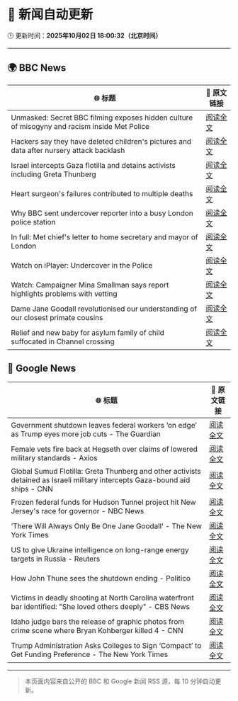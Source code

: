 # 🧠 新闻自动更新

🕒 更新时间：**2025年10月02日 18:00:32（北京时间）**

---

## 🌍 BBC News

| 🌐 标题 | 🔗 原文链接 |
|--------|-------------|
| Unmasked: Secret BBC filming exposes hidden culture of misogyny and racism inside Met Police | [阅读全文](https://www.bbc.com/news/articles/cvgq06d44jyo?at_medium=RSS&at_campaign=rss) |
| Hackers say they have deleted children's pictures and data after nursery attack backlash | [阅读全文](https://www.bbc.com/news/articles/c8rv83mrlyyo?at_medium=RSS&at_campaign=rss) |
| Israel intercepts Gaza flotilla and detains activists including Greta Thunberg | [阅读全文](https://www.bbc.com/news/articles/c0lk292jww4o?at_medium=RSS&at_campaign=rss) |
| Heart surgeon's failures contributed to multiple deaths | [阅读全文](https://www.bbc.com/news/articles/ce3yz4q9p4po?at_medium=RSS&at_campaign=rss) |
| Why BBC sent undercover reporter into a busy London police station | [阅读全文](https://www.bbc.com/news/articles/cvgn0rjyn2jo?at_medium=RSS&at_campaign=rss) |
| In full: Met chief's letter to home secretary and mayor of London | [阅读全文](https://www.bbc.com/news/articles/cz9j283j9pko?at_medium=RSS&at_campaign=rss) |
| Watch on iPlayer: Undercover in the Police | [阅读全文](https://www.bbc.co.uk/iplayer/episode/m002k7k6?at_medium=RSS&at_campaign=rss) |
| Watch: Campaigner Mina Smallman says report highlights problems with vetting | [阅读全文](https://www.bbc.com/news/videos/c147267xlvgo?at_medium=RSS&at_campaign=rss) |
| Dame Jane Goodall revolutionised our understanding of our closest primate cousins | [阅读全文](https://www.bbc.com/news/articles/cgj1pz8q63go?at_medium=RSS&at_campaign=rss) |
| Relief and new baby for asylum family of child suffocated in Channel crossing | [阅读全文](https://www.bbc.com/news/articles/c8d7l2pvdrro?at_medium=RSS&at_campaign=rss) |

## 📰 Google News

| 🌐 标题 | 🔗 原文链接 |
|--------|-------------|
| Government shutdown leaves federal workers ‘on edge’ as Trump eyes more job cuts - The Guardian | [阅读全文](https://news.google.com/rss/articles/CBMikwFBVV95cUxNSXJ2OVZRX1B6MldsVWYxMnFTNVRkeVpWbGM1MlF1YldfTTZXLTJ1RmI0Z3VUS0VaM2FQUUJWdXVDX0hFNVdDV3hHRkJwLUJ3UGFza0IxMkVJTXN0cEpRYnhzN1FKNGljUXRvSUZ5LTVmNUFZeFB3LVdRc2VFY1dqclE3TmFzZDlXU1NkSFBycFhBQ00?oc=5) |
| Female vets fire back at Hegseth over claims of lowered military standards - Axios | [阅读全文](https://news.google.com/rss/articles/CBMigAFBVV95cUxPc3g5ZlI4cU53VEJJcld2aTRxSDJvWkE5TXJGTHRRRUo3cVZmYWhvYUdSYm5qVURXR0RweEdueTZUWXVkMkdISzFwV0hqUDc5X3BJWnlpQlY0UWJsVVRSUmNGMlpjVzlRVV81WDUtTDBOamxwN2toVS1YV1B3YTE2Ng?oc=5) |
| Global Sumud Flotilla: Greta Thunberg and other activists detained as Israeli military intercepts Gaza-bound aid ships - CNN | [阅读全文](https://news.google.com/rss/articles/CBMiigFBVV95cUxNLUFUblQ0M3B3clZnZ2lwRENDUTY2OFdMOWpkZGtLSmNKSzMxT3dQWkRjOG11Vk9lZEFXallQZ1lYMEJKQzNudnpiOElIRENDVFVjMUtJSDVZV0dmVGdGREViSnRPTk9CVjhrc05JT2pzZzhIQnMzZWFQME1NV0dGNFdOenFqbU9ENXc?oc=5) |
| Frozen federal funds for Hudson Tunnel project hit New Jersey's race for governor - NBC News | [阅读全文](https://news.google.com/rss/articles/CBMisAFBVV95cUxNd01abkoxQVZNX05Rak5WMUlYTm85WTlVc2NXb0pIQmZvQTFLZkV6bGR2YlJzcEk1cERtWEJwcnlRQW5UaU5CeldTWm84ZVk4bWFXOU1qa3VxcE1UaGNKODNrTG84b2R1Rm9tb0V6UFlQWi1CV0RUb2F2ODYzeDJjOF9tUDJ6WWp2MEctNXNEX0xtV3FTdElBa3d5aWxncDRGdXRfUTh6VEZUZU1pNjlaZtIBVkFVX3lxTE1VZFlkUUNjVU9OcEM5OUw1dTFqbWxGZHBCYlJzeXVqZHZvdlBDSHAtSGd2eXQ5Y0F2blJFRzdmaWxmLU1KbmVJdEVPTmVFazk1aTZwdnBn?oc=5) |
| ‘There Will Always Only Be One Jane Goodall’ - The New York Times | [阅读全文](https://news.google.com/rss/articles/CBMihgFBVV95cUxPdUt1Nmg2Tm9QUWtqd2dyaEM0OWlJZ2VtV2hJNGdodVJVc09lYllpZmFHM2FxUVdpeEhPX19qWFZvQnN4MU8ydDdwTi1IY1k4bWNZc3YwcTBweTdiWUZQOEVUdnUtaGtJLXMySHNESWFhdWlQdXNvR0dWVzBBV2VWOE5VTk9zdw?oc=5) |
| US to give Ukraine intelligence on long-range energy targets in Russia - Reuters | [阅读全文](https://news.google.com/rss/articles/CBMiwgFBVV95cUxQWE5haC1TRW9FTzVGZWJ0MGFFSHFwRmpQUnpIU3FKM2Zkdzg0dWJrOHljRU5FeGN0OExBem9QQUJndE9SWjQ5dlFqTWpabzVjTXhadHpvSk9rbG0xeUhfUGROc05SbVNiRVhkTG9vTHNKeHQtMHZDTi1LUkFnSmZxZldCNkFrWnBZRThFaXpGX1BPT0VGUUVZdDE4Rll4TWthQ19vanJjcnZWQ2MzMldMbWFIYjJWQVRiUVRKQWdZYkFfZw?oc=5) |
| How John Thune sees the shutdown ending - Politico | [阅读全文](https://news.google.com/rss/articles/CBMihgFBVV95cUxNRUNDajhpQmZTcmVmVWlEZktKMVFhYkNxUks0Sy02UXh4Mm42dk5MdklpMmRnLTliS19odXdIcWhXeFZtaWJHTzA2NHFTSmFIcVRTa0pSdVFrbE44cTdUbGlITWtxZ1JnWnBVcWtuSmx3V2RTMWp6ZU1IOU13LW9xSzg4bmlmUQ?oc=5) |
| Victims in deadly shooting at North Carolina waterfront bar identified: "She loved others deeply" - CBS News | [阅读全文](https://news.google.com/rss/articles/CBMifkFVX3lxTE9WX2w3MER1MXMzeXJJUldrRXdtc2JWZXA2djN5VkNxLTJCVmQ5Q0VoOXl1UnM5MlF4R3UxeXQ3R1piVWFzU19ublNTalJxNUx1Q0c0bGtESFVnbC1TSDFwWEZpTVhjd3EzMkdwVFBfaG5ULWV1WFVYOGtpS001QdIBgwFBVV95cUxNbUUzaHZRSkhmOHR4bUd0eklHQTVBQjZUdjQyYkd6UDdoWkduRXlYbmtXWnY3MElzcHpfeDVfTmc0VWxLSVpwNkFESGNrbVZtY19XWUxlYkVEc3p4czhSQnZQWnEzZVNYUy1udHUwNVBvU3JJNGRTQ3JibDdkTmFWUmJpWQ?oc=5) |
| Idaho judge bars the release of graphic photos from crime scene where Bryan Kohberger killed 4 - CNN | [阅读全文](https://news.google.com/rss/articles/CBMiggFBVV95cUxPMHBqa2pnR3BRMVBWWjRpRi0zaVdyVHFBdHZSbElHT1ZFU0FpRUFMdndkVzc4SklUeTRJczVadVBydk1qSHpkUmhEX085OUlERk9reUhMVVktTGloNnRCTHRmQWZxOWZKS0J5Qml6dEFMNnZDWGQzQkE2d1VkZmRTY0pB?oc=5) |
| Trump Administration Asks Colleges to Sign ‘Compact’ to Get Funding Preference - The New York Times | [阅读全文](https://news.google.com/rss/articles/CBMifkFVX3lxTFBzVlJDQUVoWGp4VTJIVEh5SDlKRmhvZE94ejRaRVNQOUlZeHRCUFAwU3p4M0JzbEtTMGpGVzdHbUZ0emk1dUFrY3YzOXZIcTZ4RlI0SVp4TjEwZDFlcDNueXFJTTZDOHY0am1Sc21hYkJ1V2FfZDdveXQ5QTRVdw?oc=5) |

---
> 本页面内容来自公开的 BBC 和 Google 新闻 RSS 源，每 10 分钟自动更新。